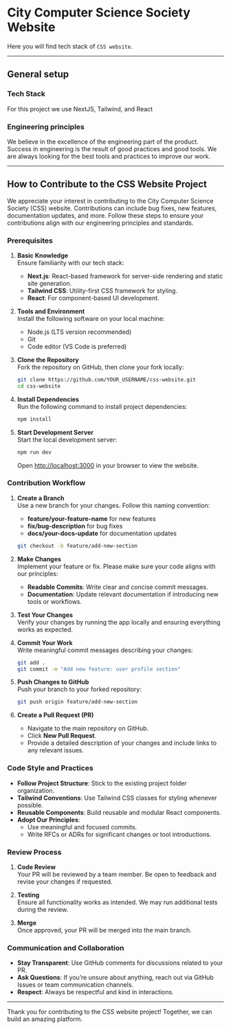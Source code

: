 # City Computer Science Society Website

Here you will find tech stack of `CSS website`.

---

## General setup

### Tech Stack 
For this project we use NextJS, Tailwind, and React

### Engineering principles

We believe in the excellence of the engineering part of the product. Success in engineering is the result of good practices and good tools. We are always looking for the best tools and practices to improve our work.


---

## How to Contribute to the CSS Website Project

We appreciate your interest in contributing to the City Computer Science Society (CSS) website. Contributions can include bug fixes, new features, documentation updates, and more. Follow these steps to ensure your contributions align with our engineering principles and standards.

### Prerequisites

1. **Basic Knowledge**  
   Ensure familiarity with our tech stack:

   - **Next.js**: React-based framework for server-side rendering and static site generation.
   - **Tailwind CSS**: Utility-first CSS framework for styling.
   - **React**: For component-based UI development.

2. **Tools and Environment**  
   Install the following software on your local machine:

   - Node.js (LTS version recommended)
   - Git
   - Code editor (VS Code is preferred)

3. **Clone the Repository**  
   Fork the repository on GitHub, then clone your fork locally:

   ```bash
   git clone https://github.com/YOUR_USERNAME/css-website.git
   cd css-website
   ```

4. **Install Dependencies**  
   Run the following command to install project dependencies:

   ```bash
   npm install
   ```

5. **Start Development Server**  
   Start the local development server:
   ```bash
   npm run dev
   ```
   Open [http://localhost:3000](http://localhost:3000) in your browser to view the website.

### Contribution Workflow

1. **Create a Branch**  
   Use a new branch for your changes. Follow this naming convention:

   - **feature/your-feature-name** for new features
   - **fix/bug-description** for bug fixes
   - **docs/your-docs-update** for documentation updates

   ```bash
   git checkout -b feature/add-new-section
   ```

2. **Make Changes**  
   Implement your feature or fix. Please make sure your code aligns with our principles:

   - **Readable Commits**: Write clear and concise commit messages.
   - **Documentation**: Update relevant documentation if introducing new tools or workflows.

3. **Test Your Changes**  
   Verify your changes by running the app locally and ensuring everything works as expected.

4. **Commit Your Work**  
   Write meaningful commit messages describing your changes:

   ```bash
   git add .
   git commit -m "Add new feature: user profile section"
   ```

5. **Push Changes to GitHub**  
   Push your branch to your forked repository:

   ```bash
   git push origin feature/add-new-section
   ```

6. **Create a Pull Request (PR)**
   - Navigate to the main repository on GitHub.
   - Click **New Pull Request**.
   - Provide a detailed description of your changes and include links to any relevant issues.

### Code Style and Practices

- **Follow Project Structure**: Stick to the existing project folder organization.
- **Tailwind Conventions**: Use Tailwind CSS classes for styling whenever possible.
- **Reusable Components**: Build reusable and modular React components.
- **Adopt Our Principles**:
  - Use meaningful and focused commits.
  - Write RFCs or ADRs for significant changes or tool introductions.

### Review Process

1. **Code Review**  
   Your PR will be reviewed by a team member. Be open to feedback and revise your changes if requested.

2. **Testing**  
   Ensure all functionality works as intended. We may run additional tests during the review.

3. **Merge**  
   Once approved, your PR will be merged into the main branch.

### Communication and Collaboration

- **Stay Transparent**: Use GitHub comments for discussions related to your PR.
- **Ask Questions**: If you’re unsure about anything, reach out via GitHub Issues or team communication channels.
- **Respect**: Always be respectful and kind in interactions.

---

Thank you for contributing to the CSS website project! Together, we can build an amazing platform.
